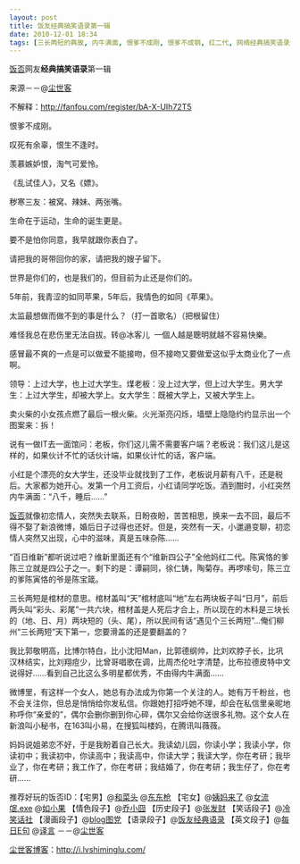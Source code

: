 ```yaml
---
layout: post
title: 饭友经典搞笑语录第一辑
date: 2010-12-01 18:34
tags: [三长两短的典故, 内牛满面, 恨爹不成刚, 恨爹不成钢, 红二代, 网络经典搞笑语录大全, 羡慕嫉妒恨，淘气可爱怜, 转贴饭否, 饭友]
---
```

<a href="http://i.lvshiminglu.com/tag/%E9%A5%AD%E5%90%A6" target="_blank">饭否</a>网友<strong>经典搞笑语录</strong>第一辑

来源－－@<a href="http://fanfou.com/fatalist" target="_blank">尘世客</a>

不解释：<a href="http://fanfou.com/register/bA-X-UIh72T5" target="_blank">http://fanfou.com/register/bA-X-UIh72T5</a>

恨爹不成刚。

叹死有余辜，恨生不逢时。

羡慕嫉妒恨，淘气可爱怜。

《乱试佳人》，又名《嫖》。

秽寒三友：被窝、辣妹、两张嘴。

生命在于运动，生命的诞生更是。

要不是怕你同意，我早就跟你表白了。

请把我的哥带回你的家，请把我的嫂子留下。

世界是你们的，也是我们的，但目前为止还是你们的。

5年前，我青涩的如同苹果，5年后，我情色的如同《苹果》。

太监最想做而做不到的事是什么？（打一首歌名）（把根留住）

难怪我总在悲伤里无法自拔。转@冰客儿  一個人越是聰明就越不容易快樂。

感冒最不爽的一点是可以做爱不能接吻，但不接吻又要做爱这似乎太商业化了一点啊。

领导：上过大学，也上过大学生。煤老板：没上过大学，但上过大学生。男大学生：上过大学生，却被大学上。女大学生：既被大学上，又被大学生上。

卖火柴的小女孩点燃了最后一根火柴。火光渐亮闪烁，墙壁上隐隐约约显示出一个图案来：拆！

说有一做IT去一面馆问：老板，你们这儿需不需要客户端？老板说：我们这儿是这样的，如果伙计不忙的话伙计端，如果伙计忙的话，客户端。

小红是个漂亮的女大学生，还没毕业就找到了工作，老板说月薪有八千，还是税后。大家都为她开心。发第一个月工资后，小红请同学吃饭。酒到酣时，小红突然内牛满面：“八千，睡后……”

<a href="http://i.lvshiminglu.com/tag/%E9%A5%AD%E5%90%A6" target="_blank">饭否</a>就像初恋情人，突然失去联系，日盼夜盼，苦苦相思，换来一去不回，最后不得不娶了新浪微博，婚后日子过得也还好。但是，突然有一天，小邋遢变聊，初恋情人突然又出现，心中的滋味，真是五味杂陈……

“百日维新”都听说过吧？维新里面还有个“维新四公子”全他妈红二代。陈寅恪的爹陈三立就是四公子之一。剩下的是：谭嗣同，徐仁铸，陶菊存。再啰嗦句，陈三立的爹陈寅恪的爷是陈宝箴。

三长两短是棺材的意思。棺材盖叫“天”棺材底叫“地”左右两块板子叫“日月”，前后两头叫“彩头、彩尾”一共六块，棺材盖是人死后才合上，所以现在的木料是三块长的（地、日、月）两块短的（头、尾），所以民间有话“遇见个三长两短”...俺们柳州“三长两短”天下第一，您要滑盖的还是要翻盖的？

我比郭敬明高，比博尔特白，比小沈阳Man，比郭德纲帅，比刘欢脖子长，比巩汉林结实，比刘翔痘少，比曾哥唱歌在调，比周杰伦吐字清楚，比布拉德皮特中文说得好……看到自己比这么多明星都优秀，不由得内牛满面……

微博里，有这样一个女人，她总有办法成为你第一个关注的人。她有万千粉丝，也不会关注你，但总是悄悄给你发私信。你跟她打招呼她不理，却会在私信里亲昵地称呼你“亲爱的”，偶尔会删你删到你心碎，偶尔又会给你送很多礼物。这个女人在新浪叫小秘书，在163叫小易，在搜狐叫楼妈，在腾讯叫薇薇。

妈妈说姐弟恋不好，于是我盼着自己长大。我读幼儿园，你读小学；我读小学，你读初中；我读初中，你读高中；我读高中，你读大学；我读大学，你在考研；我毕业了，你在考研；我工作了，你在考研；我结婚了，你在考研；我生仔了，你在考研……

推荐好玩的饭否ID：【宅男】@<a href="http://fanfou.com/%E5%92%8C%E8%8F%9C%E5%A4%B4">和菜头</a> @<a href="http://fanfou.com/dongdongqiang">东东枪</a> 【宅女】@<a href="http://fanfou.com/bessibaby">姨妈来了</a> @<a href="http://fanfou.com/dawaiwai">女流氓.exe</a> @<a href="http://fanfou.com/iftogether">如小果</a> 【情色段子】@<a href="http://fanfou.com/aprshaw">乔小囧</a> 【历史段子】@<a href="http://fanfou.com/%E5%BC%A0%E5%8F%91%E8%B4%A2">张发财</a> 【笑话段子】@<a href="http://fanfou.com/lenxiaohua">冷笑话社</a> 【漫画段子】@<a href="http://fanfou.com/blogtd">blog图党</a> 【语录段子】@<a href="http://fanfou.com/fyjdyl">饭友经典语录</a> 【英文段子】@<a href="http://fanfou.com/baike">每日E句</a> @<a href="http://fanfou.com/yeeyanese">译言</a> －－@<a href="http://fanfou.com/fatalist">尘世客</a>

<a href="http://i.lvshiminglu.com/">尘世客博客</a>：<a href="http://i.lvshiminglu.com/">http://i.lvshiminglu.com/</a>

